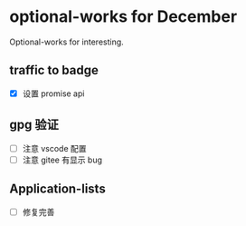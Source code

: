 # optional-works for December

Optional-works for interesting.

## traffic to badge

- [x] 设置 promise api

## gpg 验证

- [ ] 注意 vscode 配置
- [ ] 注意 gitee 有显示 bug

## Application-lists

- [ ] 修复完善
